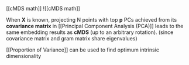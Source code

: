 [[cMDS math]]
![[cMDS math]]

When **X** is known, projecting N points with top **p** PCs achieved from its **covariance matrix** in [[Principal Component Analysis (PCA)]] leads to the same embedding results as **cMDS** (up to an arbitrary rotation).
(since covariance matrix and gram matrix share eigenvalues)

[[Proportion of Variance]]
can be used to find optimum intrinsic dimensionality